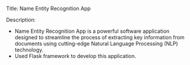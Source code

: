 Title: Name Entity Recognition App

Description:

- Name Entity Recognition App is a powerful software application designed to streamline the process of extracting key information from documents using cutting-edge Natural Language Processing (NLP) technology.
- Used Flask framework to develop this application.
